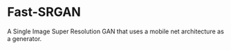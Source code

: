 # Fast-SRGAN
A Single Image Super Resolution GAN that uses a mobile net architecture as a generator.

